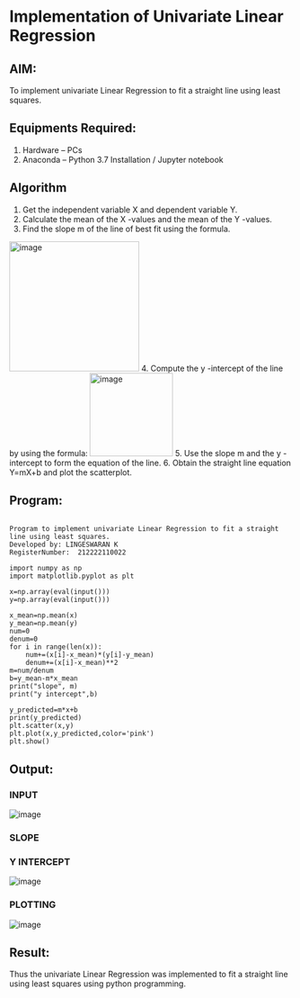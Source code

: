 # Implementation of Univariate Linear Regression
## AIM:
To implement univariate Linear Regression to fit a straight line using least squares.

## Equipments Required:
1. Hardware – PCs
2. Anaconda – Python 3.7 Installation / Jupyter notebook

## Algorithm
1. Get the independent variable X and dependent variable Y.
2. Calculate the mean of the X -values and the mean of the Y -values.
3. Find the slope m of the line of best fit using the formula. 
<img width="231" alt="image" src="https://user-images.githubusercontent.com/93026020/192078527-b3b5ee3e-992f-46c4-865b-3b7ce4ac54ad.png">
4. Compute the y -intercept of the line by using the formula:
<img width="148" alt="image" src="https://user-images.githubusercontent.com/93026020/192078545-79d70b90-7e9d-4b85-9f8b-9d7548a4c5a4.png">
5. Use the slope m and the y -intercept to form the equation of the line.
6. Obtain the straight line equation Y=mX+b and plot the scatterplot.

## Program:
```

Program to implement univariate Linear Regression to fit a straight line using least squares.
Developed by: LINGESWARAN K
RegisterNumber:  212222110022

```

```
import numpy as np
import matplotlib.pyplot as plt
```
```
x=np.array(eval(input()))
y=np.array(eval(input()))
```
```
x_mean=np.mean(x)
y_mean=np.mean(y)
num=0
denum=0
for i in range(len(x)):
    num+=(x[i]-x_mean)*(y[i]-y_mean)
    denum+=(x[i]-x_mean)**2
m=num/denum
b=y_mean-m*x_mean
print("slope", m)
print("y intercept",b)
```
```
y_predicted=m*x+b
print(y_predicted)
plt.scatter(x,y)
plt.plot(x,y_predicted,color='pink')
plt.show()
```

## Output:
### INPUT
![image](https://github.com/user-attachments/assets/deae0f2d-5c85-4755-946d-b914ffd434c0)
### SLOPE
### Y INTERCEPT 
![image](https://github.com/user-attachments/assets/b51b6191-6b55-415c-b676-3ef9f610ea2e)
### PLOTTING
![image](https://github.com/user-attachments/assets/7374d211-588c-4991-a127-4db084bc4f7c)



## Result:
Thus the univariate Linear Regression was implemented to fit a straight line using least squares using python programming.
